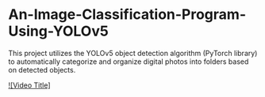 # An-Image-Classification-Program-Using-YOLOv5
This project utilizes the YOLOv5 object detection algorithm (PyTorch library) to automatically categorize and organize digital photos into folders based on detected objects. 

[![Video Title]](https://vimeo.com/user164989612 )
